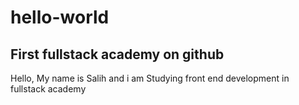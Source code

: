 # hello-world
First fullstack academy on github
 --
Hello, My name is Salih and i am Studying front end development in fullstack academy


